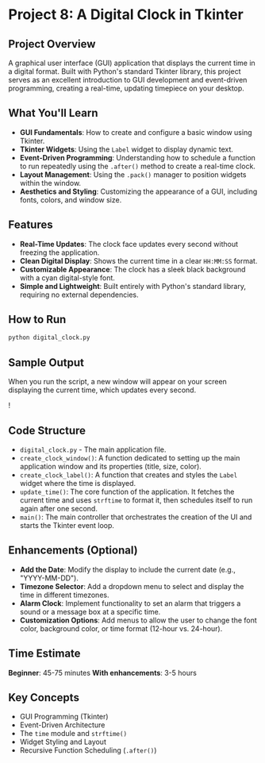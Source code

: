 # Project 8: A Digital Clock in Tkinter

## Project Overview
A graphical user interface (GUI) application that displays the current time in a digital format. Built with Python's standard Tkinter library, this project serves as an excellent introduction to GUI development and event-driven programming, creating a real-time, updating timepiece on your desktop.

## What You'll Learn
- **GUI Fundamentals**: How to create and configure a basic window using Tkinter.
- **Tkinter Widgets**: Using the `Label` widget to display dynamic text.
- **Event-Driven Programming**: Understanding how to schedule a function to run repeatedly using the `.after()` method to create a real-time clock.
- **Layout Management**: Using the `.pack()` manager to position widgets within the window.
- **Aesthetics and Styling**: Customizing the appearance of a GUI, including fonts, colors, and window size.

## Features
- **Real-Time Updates**: The clock face updates every second without freezing the application.
- **Clean Digital Display**: Shows the current time in a clear `HH:MM:SS` format.
- **Customizable Appearance**: The clock has a sleek black background with a cyan digital-style font.
- **Simple and Lightweight**: Built entirely with Python's standard library, requiring no external dependencies.

## How to Run
```bash
python digital_clock.py
```

## Sample Output
When you run the script, a new window will appear on your screen displaying the current time, which updates every second.

!

## Code Structure
- `digital_clock.py` - The main application file.
- `create_clock_window()`: A function dedicated to setting up the main application window and its properties (title, size, color).
- `create_clock_label()`: A function that creates and styles the `Label` widget where the time is displayed.
- `update_time()`: The core function of the application. It fetches the current time and uses `strftime` to format it, then schedules itself to run again after one second.
- `main()`: The main controller that orchestrates the creation of the UI and starts the Tkinter event loop.

## Enhancements (Optional)
- **Add the Date**: Modify the display to include the current date (e.g., "YYYY-MM-DD").
- **Timezone Selector**: Add a dropdown menu to select and display the time in different timezones.
- **Alarm Clock**: Implement functionality to set an alarm that triggers a sound or a message box at a specific time.
- **Customization Options**: Add menus to allow the user to change the font color, background color, or time format (12-hour vs. 24-hour).

## Time Estimate
**Beginner**: 45-75 minutes
**With enhancements**: 3-5 hours

## Key Concepts
- GUI Programming (Tkinter)
- Event-Driven Architecture
- The `time` module and `strftime()`
- Widget Styling and Layout
- Recursive Function Scheduling (`.after()`)
